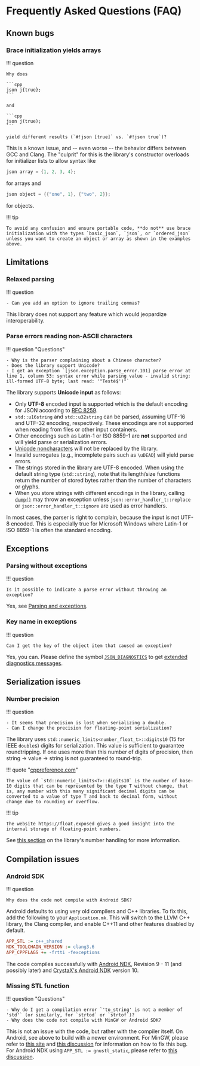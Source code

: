 # Frequently Asked Questions (FAQ)

## Known bugs

### Brace initialization yields arrays

!!! question

    Why does

    ```cpp
    json j{true};
    ```

    and

    ```cpp
    json j(true);
    ```

    yield different results (`#!json [true]` vs. `#!json true`)?

This is a known issue, and -- even worse -- the behavior differs between GCC and Clang. The "culprit" for this is the library's constructor overloads for initializer lists to allow syntax like

```cpp
json array = {1, 2, 3, 4};
```

for arrays and

```cpp
json object = {{"one", 1}, {"two", 2}}; 
```

for objects.

!!! tip

    To avoid any confusion and ensure portable code, **do not** use brace initialization with the types `basic_json`, `json`, or `ordered_json` unless you want to create an object or array as shown in the examples above.

## Limitations

### Relaxed parsing

!!! question

	- Can you add an option to ignore trailing commas?

This library does not support any feature which would jeopardize interoperability.


### Parse errors reading non-ASCII characters

!!! question "Questions"

	- Why is the parser complaining about a Chinese character?
	- Does the library support Unicode?
	- I get an exception `[json.exception.parse_error.101] parse error at line 1, column 53: syntax error while parsing value - invalid string: ill-formed UTF-8 byte; last read: '"Testé$')"`

The library supports **Unicode input** as follows:

- Only **UTF-8** encoded input is supported which is the default encoding for JSON according to [RFC 8259](https://tools.ietf.org/html/rfc8259.html#section-8.1).
- `std::u16string` and `std::u32string` can be parsed, assuming UTF-16 and UTF-32 encoding, respectively. These encodings are not supported when reading from files or other input containers.
- Other encodings such as Latin-1 or ISO 8859-1 are **not** supported and will yield parse or serialization errors.
- [Unicode noncharacters](http://www.unicode.org/faq/private_use.html#nonchar1) will not be replaced by the library.
- Invalid surrogates (e.g., incomplete pairs such as `\uDEAD`) will yield parse errors.
- The strings stored in the library are UTF-8 encoded. When using the default string type (`std::string`), note that its length/size functions return the number of stored bytes rather than the number of characters or glyphs.
- When you store strings with different encodings in the library, calling [`dump()`](https://nlohmann.github.io/json/classnlohmann_1_1basic__json_a50ec80b02d0f3f51130d4abb5d1cfdc5.html#a50ec80b02d0f3f51130d4abb5d1cfdc5) may throw an exception unless `json::error_handler_t::replace` or `json::error_handler_t::ignore` are used as error handlers.

In most cases, the parser is right to complain, because the input is not UTF-8 encoded. This is especially true for Microsoft Windows where Latin-1 or ISO 8859-1 is often the standard encoding.


## Exceptions

### Parsing without exceptions

!!! question

    Is it possible to indicate a parse error without throwing an exception?

Yes, see [Parsing and exceptions](../features/parsing/parse_exceptions.md).


### Key name in exceptions

!!! question

	Can I get the key of the object item that caused an exception?

Yes, you can. Please define the symbol [`JSON_DIAGNOSTICS`](../features/macros.md#json_diagnostics) to get [extended diagnostics messages](exceptions.md#extended-diagnostic-messages).


## Serialization issues


### Number precision

!!! question

	- It seems that precision is lost when serializing a double.
	- Can I change the precision for floating-point serialization?

The library uses `std::numeric_limits<number_float_t>::digits10` (15 for IEEE `double`s) digits for serialization. This value is sufficient to guarantee roundtripping. If one uses more than this number of digits of precision, then string -> value -> string is not guaranteed to round-trip.

!!! quote "[cppreference.com](https://en.cppreference.com/w/cpp/types/numeric_limits/digits10)"

	The value of `std::numeric_limits<T>::digits10` is the number of base-10 digits that can be represented by the type T without change, that is, any number with this many significant decimal digits can be converted to a value of type T and back to decimal form, without change due to rounding or overflow. 

!!! tip

	The website https://float.exposed gives a good insight into the internal storage of floating-point numbers.

See [this section](../features/types/number_handling.md#number-serialization) on the library's number handling for more information.

## Compilation issues

### Android SDK

!!! question

	Why does the code not compile with Android SDK?

Android defaults to using very old compilers and C++ libraries. To fix this, add the following to your `Application.mk`. This will switch to the LLVM C++ library, the Clang compiler, and enable C++11 and other features disabled by default.

```ini
APP_STL := c++_shared
NDK_TOOLCHAIN_VERSION := clang3.6
APP_CPPFLAGS += -frtti -fexceptions
```

The code compiles successfully with [Android NDK](https://developer.android.com/ndk/index.html?hl=ml), Revision 9 - 11 (and possibly later) and [CrystaX's Android NDK](https://www.crystax.net/en/android/ndk) version 10.


### Missing STL function

!!! question "Questions"

	- Why do I get a compilation error `'to_string' is not a member of 'std'` (or similarly, for `strtod` or `strtof`)?
	- Why does the code not compile with MinGW or Android SDK?

This is not an issue with the code,  but rather with the compiler itself. On Android, see above to build with a newer environment.  For MinGW, please refer to [this site](http://tehsausage.com/mingw-to-string) and [this discussion](https://github.com/nlohmann/json/issues/136) for information on how to fix this bug. For Android NDK using `APP_STL := gnustl_static`, please refer to [this discussion](https://github.com/nlohmann/json/issues/219).
